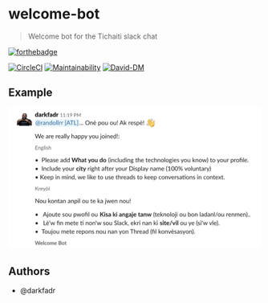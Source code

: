 # welcome-bot
> Welcome bot for the Tichaiti slack chat

[![forthebadge](https://forthebadge.com/images/badges/built-with-love.svg)](https://forthebadge.com)

[![CircleCI](https://circleci.com/gh/darkfadr/welcome-bot.svg?style=svg)](https://circleci.com/gh/darkfadr/welcome-bot)
[![Maintainability](https://api.codeclimate.com/v1/badges/da7a4ed2522a94560fee/maintainability)](https://codeclimate.com/github/darkfadr/welcome-bot/maintainability)
[![David-DM](https://david-dm.org/darkfadr/welcome-bot.svg)](https://david-dm.org/darkfadr/welcome-bot)


## Example
![screenshot](./docs/screenshot.png)



## Authors
- @darkfadr
